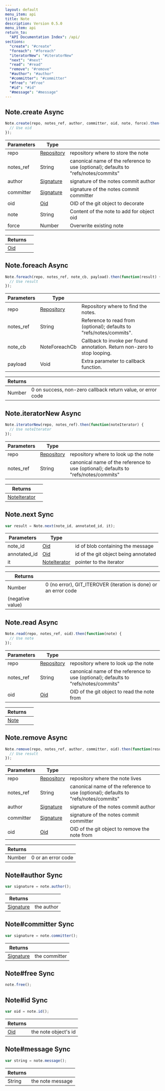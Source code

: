 ```yaml
---
layout: default
menu_item: api
title: Note
description: Version 0.5.0
menu_item: api
return_to:
  "API Documentation Index": /api/
sections:
  "create": "#create"
  "foreach": "#foreach"
  "iteratorNew": "#iteratorNew"
  "next": "#next"
  "read": "#read"
  "remove": "#remove"
  "#author": "#author"
  "#committer": "#committer"
  "#free": "#free"
  "#id": "#id"
  "#message": "#message"
---
```


## <a name="create"></a><span>Note.</span>create <span class="tags"><span class="async">Async</span></span>

```js
Note.create(repo, notes_ref, author, committer, oid, note, force).then(function(oid) {
  // Use oid
});
```

| Parameters | Type |   |
| --- | --- | --- |
| repo | [Repository](/api/repository/) | repository where to store the note |
| notes_ref | String | canonical name of the reference to use (optional); defaults to "refs/notes/commits" |
| author | [Signature](/api/signature/) | signature of the notes commit author |
| committer | [Signature](/api/signature/) | signature of the notes commit committer |
| oid | [Oid](/api/oid/) | OID of the git object to decorate |
| note | String | Content of the note to add for object oid |
| force | Number | Overwrite existing note |

| Returns |  |
| --- | --- |
| [Oid](/api/oid/) |  |

## <a name="foreach"></a><span>Note.</span>foreach <span class="tags"><span class="async">Async</span></span>

```js
Note.foreach(repo, notes_ref, note_cb, payload).then(function(result) {
  // Use result
});
```

| Parameters | Type |   |
| --- | --- | --- |
| repo | [Repository](/api/repository/) | Repository where to find the notes. |
| notes_ref | String | Reference to read from (optional); defaults to "refs/notes/commits". |
| note_cb | NoteForeachCb | Callback to invoke per found annotation. Return non-zero to stop looping. |
| payload | Void | Extra parameter to callback function. |

| Returns |  |
| --- | --- |
| Number |  0 on success, non-zero callback return value, or error code |

## <a name="iteratorNew"></a><span>Note.</span>iteratorNew <span class="tags"><span class="async">Async</span></span>

```js
Note.iteratorNew(repo, notes_ref).then(function(noteIterator) {
  // Use noteIterator
});
```

| Parameters | Type |   |
| --- | --- | --- |
| repo | [Repository](/api/repository/) | repository where to look up the note |
| notes_ref | String | canonical name of the reference to use (optional); defaults to "refs/notes/commits" |

| Returns |  |
| --- | --- |
| [NoteIterator](/api/note_iterator/) |  |

## <a name="next"></a><span>Note.</span>next <span class="tags"><span class="sync">Sync</span></span>

```js
var result = Note.next(note_id, annotated_id, it);
```

| Parameters | Type |   |
| --- | --- | --- |
| note_id | [Oid](/api/oid/) | id of blob containing the message |
| annotated_id | [Oid](/api/oid/) | id of the git object being annotated |
| it | [NoteIterator](/api/note_iterator/) | pointer to the iterator |

| Returns |  |
| --- | --- |
| Number |  0 (no error), GIT_ITEROVER (iteration is done) or an error code
         (negative value) |

## <a name="read"></a><span>Note.</span>read <span class="tags"><span class="async">Async</span></span>

```js
Note.read(repo, notes_ref, oid).then(function(note) {
  // Use note
});
```

| Parameters | Type |   |
| --- | --- | --- |
| repo | [Repository](/api/repository/) | repository where to look up the note |
| notes_ref | String | canonical name of the reference to use (optional); defaults to "refs/notes/commits" |
| oid | [Oid](/api/oid/) | OID of the git object to read the note from |

| Returns |  |
| --- | --- |
| [Note](/api/note/) |  |

## <a name="remove"></a><span>Note.</span>remove <span class="tags"><span class="async">Async</span></span>

```js
Note.remove(repo, notes_ref, author, committer, oid).then(function(result) {
  // Use result
});
```

| Parameters | Type |   |
| --- | --- | --- |
| repo | [Repository](/api/repository/) | repository where the note lives |
| notes_ref | String | canonical name of the reference to use (optional); defaults to "refs/notes/commits" |
| author | [Signature](/api/signature/) | signature of the notes commit author |
| committer | [Signature](/api/signature/) | signature of the notes commit committer |
| oid | [Oid](/api/oid/) | OID of the git object to remove the note from |

| Returns |  |
| --- | --- |
| Number |  0 or an error code |

## <a name="author"></a><span>Note#</span>author <span class="tags"><span class="sync">Sync</span></span>

```js
var signature = note.author();
```

| Returns |  |
| --- | --- |
| [Signature](/api/signature/) |  the author |

## <a name="committer"></a><span>Note#</span>committer <span class="tags"><span class="sync">Sync</span></span>

```js
var signature = note.committer();
```

| Returns |  |
| --- | --- |
| [Signature](/api/signature/) |  the committer |

## <a name="free"></a><span>Note#</span>free <span class="tags"><span class="sync">Sync</span></span>

```js
note.free();
```

## <a name="id"></a><span>Note#</span>id <span class="tags"><span class="sync">Sync</span></span>

```js
var oid = note.id();
```

| Returns |  |
| --- | --- |
| [Oid](/api/oid/) |  the note object's id |

## <a name="message"></a><span>Note#</span>message <span class="tags"><span class="sync">Sync</span></span>

```js
var string = note.message();
```

| Returns |  |
| --- | --- |
| String |  the note message |

